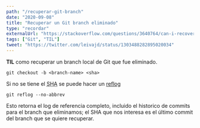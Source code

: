 ```yaml
---
path: "/recuperar-git-branch"
date: "2020-09-08"
title: "Recuperar un Git branch eliminado"
type: "recordar"
externalUrl: "https://stackoverflow.com/questions/3640764/can-i-recover-a-branch-after-its-deletion-in-git"
tags: ["Git", "TIL"]
tweet: "https://twitter.com/leivajd/status/1303488282895020034"
---
```


**TIL** como recuperar un branch local de Git que fue eliminado.

`git checkout -b <branch-name> <sha>`

Si no se tiene el <abbr title="Simple Hashing Algorithm">SHA</abbr> se puede hacer un [reflog](https://git-scm.com/docs/git-reflog)

`git reflog --no-abbrev`

Esto retorna el log de referencia completo, incluido el historico de commits para el branch que eliminamos; el SHA que nos interesa es el último commit del branch que se quiere recuperar.
